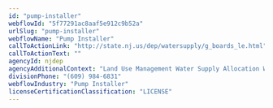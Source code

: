 ```yaml
---
id: "pump-installer"
webflowId: "5f77291ac8aaf5e912c9b52a"
urlSlug: "pump-installer"
webflowName: "Pump Installer"
callToActionLink: "http://state.nj.us/dep/watersupply/g_boards_le.html"
callToActionText: ""
agencyId: njdep
agencyAdditionalContext: "Land Use Management Water Supply Allocation Well Permitting and Regulations"
divisionPhone: "(609) 984-6831"
webflowIndustry: "Pump Installer"
licenseCertificationClassification: "LICENSE"
---
```

